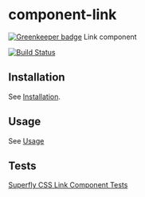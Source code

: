 # component-link

[![Greenkeeper badge](https://badges.greenkeeper.io/superflycss/component-link.svg)](https://greenkeeper.io/)
Link component

[![Build Status](https://travis-ci.org/superflycss/component-button.svg?branch=master)](https://travis-ci.org/superflycss/component-link)

## Installation

See [Installation](https://github.com/superflycss/superflycss/#installation).

## Usage

See [Usage](https://github.com/superflycss/superflycss/#usage)

## Tests

[Superfly CSS Link Component Tests](https://superflycss.github.io/component-link/target/test/html/)
